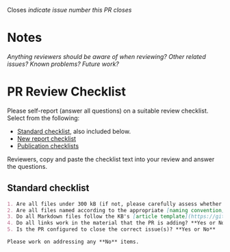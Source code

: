 Closes _indicate issue number this PR closes_

# Notes

_Anything reviewers should be aware of when reviewing? Other related issues? Known problems? Future work?_

# PR Review Checklist

Please self-report (answer all questions) on a suitable review checklist. Select from the following:
- [Standard checklist](https://github.com/Severson-Group/research-repo-template/blob/main/.github/pull_request_template.md), also included below.
- [New report checklist]()
- [Publication checklists]()

Reviewers, copy and paste the checklist text into your review and answer the questions.

## Standard checklist

```markdown
1. Are all files under 300 kB (if not, please carefully assess whether it is worth committing them)? **Yes or No**
2. Are all files named according to the appropriate [naming convention](https://github.com/Severson-Group/research-repo-template?tab=readme-ov-file#file-naming), i.e., dash-case, camelCase, snake case? **Yes or No**
3. Do all Markdown files follow the KB's [article template](https://github.com/Severson-Group/KnowledgeBase/blob/master/CONTRIBUTING.md#article-template)? **Yes or No**
4. Do all links work in the material that the PR is adding? **Yes or No**
5. Is the PR configured to close the correct issue(s)? **Yes or No**

Please work on addressing any **No** items.
```
